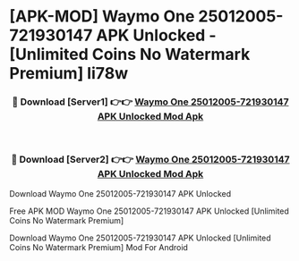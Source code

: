 # [APK-MOD] Waymo One 25012005-721930147 APK Unlocked - [Unlimited Coins No Watermark Premium] li78w



<div align="center">
<h3>🔴 Download [Server1] 👉👉 <a href="https://momento.my/?title=Waymo_One_25012005-721930147_APK_Unlocked">Waymo One 25012005-721930147 APK Unlocked Mod Apk</a></h3><br>

<h3>🔴 Download [Server2] 👉👉 <a href="https://momento.my/?title=Waymo_One_25012005-721930147_APK_Unlocked">Waymo One 25012005-721930147 APK Unlocked Mod Apk</a></h3>
</div>



Download Waymo One 25012005-721930147 APK Unlocked 

Free APK MOD Waymo One 25012005-721930147 APK Unlocked [Unlimited Coins No Watermark Premium]

Download Waymo One 25012005-721930147 APK Unlocked [Unlimited Coins No Watermark Premium] Mod For Android
